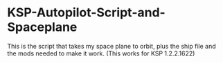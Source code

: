 # KSP-Autopilot-Script-and-Spaceplane
This is the script that takes my space plane to orbit, plus the ship file and the mods needed to make it work. (This works for KSP 1.2.2.1622)
